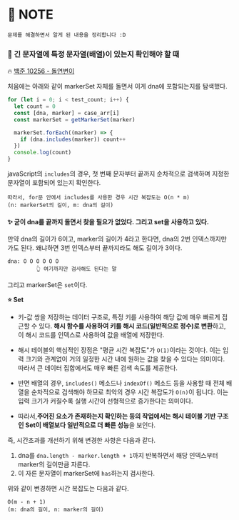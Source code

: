# 📝 NOTE

```
문제를 해결하면서 알게 된 내용을 정리합니다 :D
```

### 🔑 긴 문자열에 특정 문자열(배열)이 있는지 확인해야 할 때

🔥 [백준 10256 - 돌연변이](https://www.acmicpc.net/problem/10256)

처음에는 아래와 같이 markerSet 자체를 돌면서 이게 dna에 포함되는지를 탐색했다.

```js
for (let i = 0; i < test_count; i++) {
  let count = 0
  const [dna, marker] = case_arr[i]
  const markerSet = getMarkerSet(marker)

  markerSet.forEach((marker) => {
    if (dna.includes(marker)) count++
  })
  console.log(count)
}
```

javaScript의 `includes`의 경우, 첫 번째 문자부터 끝까지 순차적으로 검색하며 지정한 문자열이 포함되어 있는지 확인한다.

```
따라서, for문 안에서 includes를 사용한 경우 시간 복잡도는 O(n * m)
(n: markerSet의 길이, m: dna의 길이)
```

#### ✨ 굳이 dna를 끝까지 돌면서 찾을 필요가 없었다. 그리고 set을 사용하고 있다.

만약 dna의 길이가 6이고, marker의 길이가 4라고 한다면, dna의 2번 인덱스까지만 가도 된다. 왜냐하면 3번 인덱스부터 끝까지라도 해도 길이가 3이다.

```
dna: O O O O O O
         👆 여기까지만 검사해도 된다는 말
```

그리고 markerSet은 `set`이다.

**⭐️ Set**

- 키-값 쌍을 저장하는 데이터 구조로, 특정 키를 사용하여 해당 값에 매우 빠르게 접근할 수 있다. **해시 함수를 사용하여 키를 해시 코드(일반적으로 정수)로 변환**하고, 이 해시 코드를 인덱스로 사용하여 값을 배열에 저장한다.

- 해시 테이블의 핵심적인 장점은 "평균 시간 복잡도"가 `O(1)`이라는 것이다. 이는 입력 크기와 관계없이 거의 일정한 시간 내에 원하는 값을 찾을 수 있다는 의미이다. 따라서 큰 데이터 집합에서도 매우 빠른 검색 속도를 제공한다.

- 반면 배열의 경우, `includes()` 메소드나 `indexOf()` 메소드 등을 사용할 때 전체 배열을 순차적으로 검색해야 하므로 최악의 경우 시간 복잡도가 `O(n)`이 됩니다. 이는 입력 크기가 커질수록 실행 시간이 선형적으로 증가한다는 의미이다.

- 따라서,**주어진 요소가 존재하는지 확인하는 등의 작업에서는 해시 테이블 기반 구조인 Set이 배열보다 일반적으로 더 빠른 성능**을 보인다.

즉, 시간초과를 개선하기 위해 변경한 사항은 다음과 같다.

1. dna를 `dna.length - marker.length + 1`까지 반복하면서 해당 인덱스부터 marker의 길이만큼 자른다.
2. 이 자른 문자열이 markerSet에 `has`하는지 검사한다.

위와 같이 변경하면 시간 복잡도는 다음과 같다.

```
O(m - n + 1)
(m: dna의 길이, n: marker의 길이)
```
